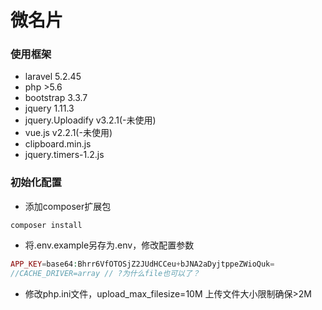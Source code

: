 # 微名片 

### 使用框架 

- laravel 5.2.45
- php >5.6
- bootstrap 3.3.7
- jquery 1.11.3
- jquery.Uploadify 	v3.2.1(-未使用)
- vue.js v2.2.1(-未使用)
- clipboard.min.js <!--剪切板-->
- jquery.timers-1.2.js <!--jquery定时器-->

### 初始化配置

- 添加composer扩展包

```shell
composer install
```

- 将.env.example另存为.env，修改配置参数

```php
APP_KEY=base64:Bhrr6VfOTOSjZ2JUdHCCeu+bJNA2aDyjtppeZWioQuk=      
//CACHE_DRIVER=array // ?为什么file也可以了？
```
- 修改php.ini文件，upload_max_filesize=10M 上传文件大小限制确保>2M
